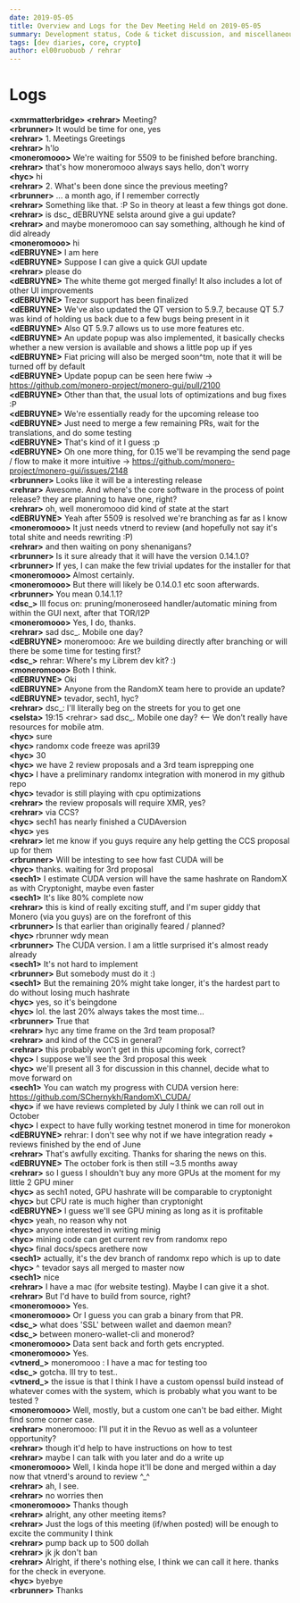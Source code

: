 ```yaml
---
date: 2019-05-05
title: Overview and Logs for the Dev Meeting Held on 2019-05-05
summary: Development status, Code & ticket discussion, and miscellaneous
tags: [dev diaries, core, crypto]
author: el00ruobuob / rehrar
---
```


# Logs  

**\<xmrmatterbridge> \<rehrar>** Meeting?  
**\<rbrunner>** It would be time for one, yes  
**\<rehrar>** 1. Meetings Greetings  
**\<rehrar>** h'lo  
**\<moneromooo>** We're waiting for 5509 to be finished before branching.  
**\<rehrar>** that's how moneromooo always says hello, don't worry  
**\<hyc>** hi  
**\<rehrar>** 2. What's been done since the previous meeting?  
**\<rbrunner>** ... a month ago, if I remember correctly  
**\<rehrar>** Something like that. :P So in theory at least a few things got done.  
**\<rehrar>** is dsc\_ dEBRUYNE selsta around give a gui update?  
**\<rehrar>** and maybe moneromooo can say something, although he kind of did already  
**\<moneromooo>** hi  
**\<dEBRUYNE>** I am here  
**\<dEBRUYNE>** Suppose I can give a quick GUI update  
**\<rehrar>** please do  
**\<dEBRUYNE>** The white theme got merged finally! It also includes a lot of other UI improvements  
**\<dEBRUYNE>** Trezor support has been finalized  
**\<dEBRUYNE>** We've also updated the QT version to 5.9.7, because QT 5.7 was kind of holding us back due to a few bugs being present in it  
**\<dEBRUYNE>** Also QT 5.9.7 allows us to use more features etc.  
**\<dEBRUYNE>** An update popup was also implemented, it basically checks whether a new version is available and shows a little pop up if yes  
**\<dEBRUYNE>** Fiat pricing will also be merged soon^tm, note that it will be turned off by default  
**\<dEBRUYNE>** Update popup can be seen here fwiw -> https://github.com/monero-project/monero-gui/pull/2100  
**\<dEBRUYNE>** Other than that, the usual lots of optimizations and bug fixes :P  
**\<dEBRUYNE>** We're essentially ready for the upcoming release too  
**\<dEBRUYNE>** Just need to merge a few remaining PRs, wait for the translations, and do some testing  
**\<dEBRUYNE>** That's kind of it I guess :p  
**\<dEBRUYNE>** Oh one more thing, for 0.15 we'll be revamping the send page / flow to make it more intuitive -> https://github.com/monero-project/monero-gui/issues/2148  
**\<rbrunner>** Looks like it will be a interesting release  
**\<rehrar>** Awesome. And where's the core software in the process of point release? they are planning to have one, right?  
**\<rehrar>** oh, well moneromooo did kind of state at the start  
**\<dEBRUYNE>** Yeah after 5509 is resolved we're branching as far as I know  
**\<moneromooo>** It just needs vtnerd to review (and hopefully not say it's total shite and needs rewriting :P)  
**\<rehrar>** and then waiting on pony shenanigans?  
**\<rbrunner>** Is it sure already that it will have the version 0.14.1.0?  
**\<rbrunner>** If yes, I can make the few trivial updates for the installer for that  
**\<moneromooo>** Almost certainly.  
**\<moneromooo>** But there will likely be 0.14.0.1 etc soon afterwards.  
**\<rbrunner>** You mean 0.14.1.1?  
**\<dsc\_>** Ill focus on: pruning/moneroseed handler/automatic mining from within the GUI next, after that TOR/I2P  
**\<moneromooo>** Yes, I do, thanks.  
**\<rehrar>** sad dsc\_. Mobile one day?  
**\<dEBRUYNE>** moneromooo: Are we building directly after branching or will there be some time for testing first?  
**\<dsc\_>** rehrar: Where's my Librem dev kit? :)  
**\<moneromooo>** Both I think.  
**\<dEBRUYNE>** Oki  
**\<dEBRUYNE>** Anyone from the RandomX team here to provide an update?  
**\<dEBRUYNE>** tevador, sech1, hyc?  
**\<rehrar>** dsc\_: I'll literally beg on the streets for you to get one  
**\<selsta>** 19:15 \<rehrar> sad dsc\_. Mobile one day? \<-- We don’t really have resources for mobile atm.  
**\<hyc>** sure  
**\<hyc>** randomx code freeze was april39  
**\<hyc>** 30  
**\<hyc>** we have 2 review proposals and a 3rd team isprepping one  
**\<hyc>** I have a preliminary randomx integration with monerod in my github repo  
**\<hyc>** tevador is still playing with cpu optimizations  
**\<rehrar>** the review proposals will require XMR, yes?  
**\<rehrar>** via CCS?  
**\<hyc>** sech1 has nearly finished a CUDAversion  
**\<hyc>** yes  
**\<rehrar>** let me know if you guys require any help getting the CCS proposal up for them  
**\<rbrunner>** Will be intesting to see how fast CUDA will be  
**\<hyc>** thanks. waiting for 3rd proposal  
**\<sech1>** I estimate CUDA version will have the same hashrate on RandomX as with Cryptonight, maybe even faster  
**\<sech1>** It's like 80% complete now  
**\<rehrar>** this is kind of really exciting stuff, and I'm super giddy that Monero (via you guys) are on the forefront of this  
**\<rbrunner>** Is that earlier than originally feared / planned?  
**\<hyc>** rbrunner wdy mean  
**\<rbrunner>** The CUDA version. I am a little surprised it's almost ready already  
**\<sech1>** It's not hard to implement  
**\<rbrunner>** But somebody must do it :)  
**\<sech1>** But the remaining 20% might take longer, it's the hardest part to do without losing much hashrate  
**\<hyc>** yes, so it's beingdone  
**\<hyc>** lol. the last 20% always takes the most time...  
**\<rbrunner>** True that  
**\<rehrar>** hyc any time frame on the 3rd team proposal?  
**\<rehrar>** and kind of the CCS in general?  
**\<rehrar>** this probably won't get in this upcoming fork, correct?  
**\<hyc>** I suppose we'll see the 3rd proposal this week  
**\<hyc>** we'll present all 3 for discussion in this channel, decide what to move forward on  
**\<sech1>** You can watch my progress with CUDA version here: https://github.com/SChernykh/RandomX\_CUDA/  
**\<hyc>** if we have reviews completed by July I think we can roll out in October  
**\<hyc>** I expect to have fully working testnet monerod in time for monerokon  
**\<dEBRUYNE>** rehrar: I don't see why not if we have integration ready + reviews finished by the end of June  
**\<rehrar>** That's awfully exciting. Thanks for sharing the news on this.  
**\<dEBRUYNE>** The october fork is then still ~3.5 months away  
**\<rehrar>** so I guess I shouldn't  buy any more GPUs at the moment for my little 2 GPU miner  
**\<hyc>** as sech1 noted, GPU hashrate will be comparable to cryptonight  
**\<hyc>** but CPU rate is much higher than cryptonight  
**\<dEBRUYNE>** I guess we'll see GPU mining as long as it is profitable  
**\<hyc>** yeah, no reason why not    
**\<hyc>** anyone interested in writing minig  
**\<hyc>** mining code can get current rev from randomx repo  
**\<hyc>** final docs/specs arethere now  
**\<sech1>** actually, it's the dev branch of randomx repo which is up to date  
**\<hyc>** ^ tevador says all merged to master now  
**\<sech1>** nice  
**\<rehrar>** I have a mac (for website testing). Maybe I can give it a shot.  
**\<rehrar>** But I'd have to build from source, right?  
**\<moneromooo>** Yes.  
**\<moneromooo>** Or I guess you can grab a binary from that PR.  
**\<dsc\_>** what does 'SSL' between wallet and daemon mean?  
**\<dsc\_>** between monero-wallet-cli and monerod?  
**\<moneromooo>** Data sent back and forth gets encrypted.  
**\<moneromooo>** Yes.  
**\<vtnerd\_>** moneromooo : I have a mac for testing too  
**\<dsc\_>** gotcha. Ill try to test..  
**\<vtnerd\_>** the issue is that I think I have a custom openssl build instead of whatever comes with the system, which is probably what you want to be tested ?  
**\<moneromooo>** Well, mostly, but a custom one can't be bad either. Might find some corner case.  
**\<rehrar>** moneromooo: I'll put it in the Revuo as well as a volunteer opportunity?  
**\<rehrar>** though it'd help to have instructions on how to test  
**\<rehrar>** maybe I can talk with you later and do a write up  
**\<moneromooo>** Well, I kinda hope it'll be done and merged within a day now that vtnerd's around to review ^\_^  
**\<rehrar>** ah, I see.  
**\<rehrar>** no worries then  
**\<moneromooo>** Thanks though  
**\<rehrar>** alright, any other meeting items?  
**\<rehrar>** Just the logs of this meeting (if/when posted) will be enough to excite the community I think  
**\<rehrar>** pump back up to 500 dollah  
**\<rehrar>** jk jk don't ban  
**\<rehrar>** Alright, if there's nothing else, I think we can call it here. thanks for the check in everyone.  
**\<hyc>** byebye  
**\<rbrunner>** Thanks  
